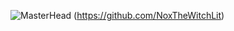 ![MasterHead](https://github.com/user-attachments/assets/d4d50640-a656-4439-9b4f-cddb51fcce0b)
(https://github.com/NoxTheWitchLit)
